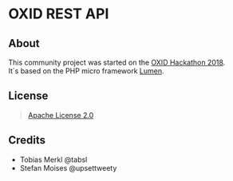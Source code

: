 # OXID REST API

## About



This community project was started on the [OXID Hackathon 2018](https://openspacer.org/12-oxid-community/223-oxid-hackathon-nuernberg-2018/).  
It´s based on the PHP micro framework [Lumen](https://lumen.laravel.com/).

## License

> [Apache License 2.0](https://github.com/OXIDprojects/oxid-rest-api/blob/master/LICENSE.md)

## Credits

* Tobias Merkl @tabsl
* Stefan Moises @upsettweety


